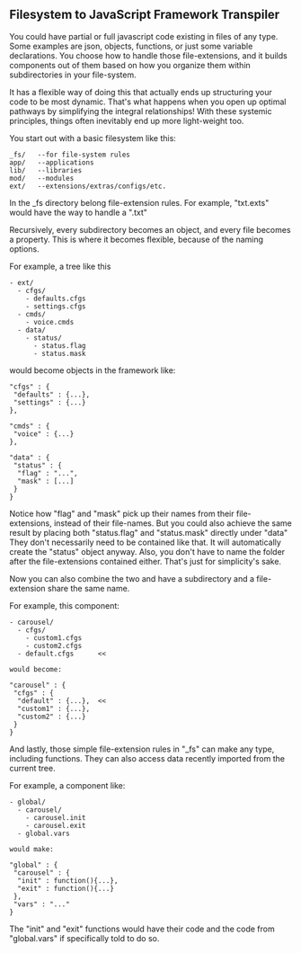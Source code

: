Filesystem to JavaScript Framework Transpiler
--------------------------------------------------

You could have partial or full javascript code existing in files of any type. 
Some examples are json, objects, functions, or just some variable declarations. 
You choose how to handle those file-extensions, and it builds components out 
of them based on how you organize them within subdirectories in your file-system. 

It has a flexible way of doing this that actually ends up structuring your code to be most dynamic. 
That's what happens when you open up optimal pathways by simplifying the integral relationships! 
With these systemic principles, things often inevitably end up more light-weight too. 


You start out with a basic filesystem like this:

    _fs/   --for file-system rules
    app/   --applications
    lib/   --libraries
    mod/   --modules
    ext/   --extensions/extras/configs/etc.

In the _fs directory belong file-extension rules. For example, "txt.exts" would have the way to handle a ".txt"

Recursively, every subdirectory becomes an object, and every file becomes a property. This is where it becomes flexible, because of the naming options. 

For example, a tree like this

    - ext/
      - cfgs/
        - defaults.cfgs
        - settings.cfgs
      - cmds/
        - voice.cmds
      - data/ 
        - status/
          - status.flag
          - status.mask

would become objects in the framework like:

    "cfgs" : {
     "defaults" : {...},
     "settings" : {...}
    },

    "cmds" : {
     "voice" : {...}
    },

    "data" : {
     "status" : {
      "flag" : "...",
      "mask" : [...]
     }
    }

Notice how "flag" and "mask" pick up their names from their file-extensions, instead of their file-names. 
But you could also achieve the same result by placing both "status.flag" and "status.mask" directly under "data" 
They don't necessarily need to be contained like that. It will automatically create the "status" object anyway. 
Also, you don't have to name the folder after the file-extensions contained either. That's just for simplicity's sake. 

Now you can also combine the two and have a subdirectory and a file-extension share the same name. 

For example, this component:

    - carousel/
      - cfgs/
        - custom1.cfgs 
        - custom2.cfgs 
      - default.cfgs      <<

    would become:

    "carousel" : {
     "cfgs" : { 
      "default" : {...},  <<
      "custom1" : {...},  
      "custom2" : {...}   
     }
    }

And lastly, those simple file-extension rules in "_fs" can make any type, including functions. 
They can also access data recently imported from the current tree. 

For example, a component like:

    - global/
      - carousel/
        - carousel.init
        - carousel.exit
      - global.vars

    would make:

    "global" : {
     "carousel" : {
      "init" : function(){...},
      "exit" : function(){...}
     },
     "vars" : "..."
    }

The "init" and "exit" functions would have their code and the code from "global.vars" if specifically told to do so.



